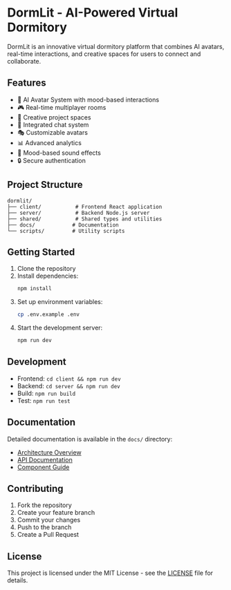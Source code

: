 # DormLit - AI-Powered Virtual Dormitory

DormLit is an innovative virtual dormitory platform that combines AI avatars, real-time interactions, and creative spaces for users to connect and collaborate.

## Features

- 🤖 AI Avatar System with mood-based interactions
- 🎮 Real-time multiplayer rooms
- 🎨 Creative project spaces
- 💬 Integrated chat system
- 🎭 Customizable avatars
- 📊 Advanced analytics
- 🎵 Mood-based sound effects
- 🔒 Secure authentication

## Project Structure

```
dormlit/
├── client/           # Frontend React application
├── server/           # Backend Node.js server
├── shared/           # Shared types and utilities
├── docs/            # Documentation
└── scripts/         # Utility scripts
```

## Getting Started

1. Clone the repository
2. Install dependencies:
   ```bash
   npm install
   ```
3. Set up environment variables:
   ```bash
   cp .env.example .env
   ```
4. Start the development server:
   ```bash
   npm run dev
   ```

## Development

- Frontend: `cd client && npm run dev`
- Backend: `cd server && npm run dev`
- Build: `npm run build`
- Test: `npm run test`

## Documentation

Detailed documentation is available in the `docs/` directory:
- [Architecture Overview](docs/architecture.md)
- [API Documentation](docs/api.md)
- [Component Guide](docs/components.md)

## Contributing

1. Fork the repository
2. Create your feature branch
3. Commit your changes
4. Push to the branch
5. Create a Pull Request

## License

This project is licensed under the MIT License - see the [LICENSE](LICENSE) file for details. 